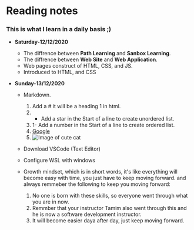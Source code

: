 # Reading notes

### This is what I learn in a daily basis ;)

* **Saturday-12/12/2020**
  * The diffrence between **Path Learning** and **Sanbox Learning**.
  * The diffrence between **Web Site** and **Web Application**.
  * Web pages construct of HTML, CSS, and JS.
  * Introduced to HTML, and CSS

* **Sunday-13/12/2020**
  * Markdown.
    1. Add a # it will be a heading 1 in html.
    2. * Add a star in the Start of a line to create unordered list.
    3. 1- Add a number in the Start of a line to create ordered list.
    4. [Google](http://google.com)
    5. ![Image of cute cat](https://pbs.twimg.com/profile_images/1089487574492680192/gjaa3FKV_400x400.jpg)
                
  * Download VSCode (Text Editor) 
  * Configure WSL with windows
  * Growth mindset, which is in short words, it's like everything will become easy with time, you just have to keep moving forward.
    and always remmeber the following to keep you moving forward:
      1. No one is born with these skills, so everyone went through what you are in now.
      2. Remmber that your instructor Tamim also went through this and he is now a software development instructor.
      3. It will become easier daya after day, just keep moving forward. 
  
